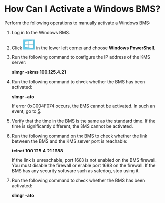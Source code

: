 # How Can I Activate a Windows BMS?<a name="EN-US_TOPIC_0093431546"></a>

Perform the following operations to manually activate a Windows BMS:

1.  Log in to the Windows BMS.
2.  Click  ![](figures/81-13.png)  in the lower left corner and choose  **Windows PowerShell**.
3.  Run the following command to configure the IP address of the KMS server:

    **slmgr -skms 100.125.4.21**

4.  Run the following command to check whether the BMS has been activated:

    **slmgr -ato**

    If error 0xC004F074 occurs, the BMS cannot be activated. In such an event, go to  [5](#li58311247179).

5.  <a name="li58311247179"></a>Verify that the time in the BMS is the same as the standard time. If the time is significantly different, the BMS cannot be activated.
6.  Run the following command on the BMS to check whether the link between the BMS and the KMS server port is reachable:

    **telnet 100.125.4.21 1688**

    If the link is unreachable, port 1688 is not enabled on the BMS firewall. You must disable the firewall or enable port 1688 on the firewall. If the BMS has any security software such as safedog, stop using it.

7.  Run the following command to check whether the BMS has been activated:

    **slmgr -ato**


